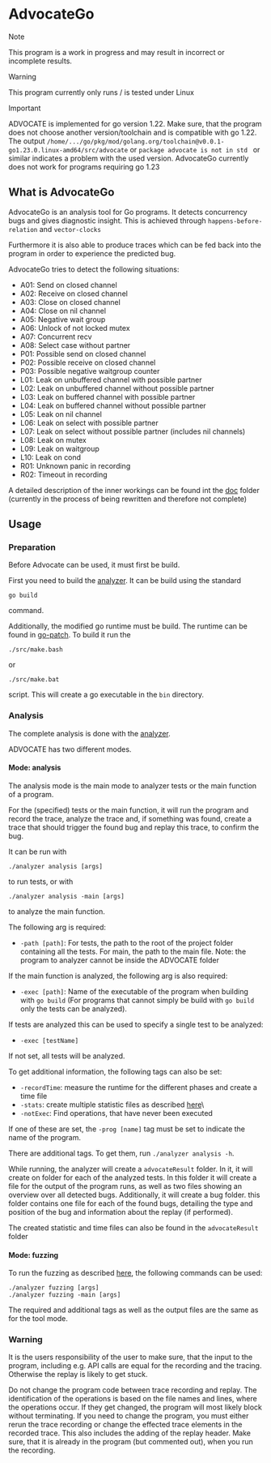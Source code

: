 # AdvocateGo
> [!NOTE]
> This program is a work in progress and may result in incorrect or incomplete results.

> [!WARNING]
> This program currently only runs / is tested under Linux

> [!IMPORTANT]
> ADVOCATE is implemented for go version 1.22.
> Make sure, that the program does not choose another version/toolchain and is compatible with go 1.22.
> The output `/home/.../go/pkg/mod/golang.org/toolchain@v0.0.1-go1.23.0.linux-amd64/src/advocate` or `package advocate is not in std ` or similar indicates a problem with the used version.
> AdvocateGo currently does not work for programs requiring go 1.23

## What is AdvocateGo
AdvocateGo is an analysis tool for Go programs.
It detects concurrency bugs and gives  diagnostic insight.
This is achieved through `happens-before-relation` and `vector-clocks`

Furthermore it is also able to produce traces which can be fed back into the program in order to experience the predicted bug.

AdvocateGo tries to detect the following situations:
- A01: Send on closed channel
- A02: Receive on closed channel
- A03: Close on closed channel
- A04: Close on nil channel
- A05: Negative wait group
- A06: Unlock of not locked mutex
- A07: Concurrent recv
- A08: Select case without partner
- P01: Possible send on closed channel
- P02: Possible receive on closed channel
- P03: Possible negative waitgroup counter
- L01: Leak on unbuffered channel with possible partner
- L02: Leak on unbuffered channel without possible partner
- L03: Leak on buffered channel with possible partner
- L04: Leak on buffered channel without possible partner
- L05: Leak on nil channel
- L06: Leak on select with possible partner
- L07: Leak on select without possible partner (includes nil channels)
- L08: Leak on mutex
- L09: Leak on waitgroup
- L10: Leak on cond
- R01: Unknown panic in recording
- R02: Timeout in recording


A detailed description of the inner workings can be found int the [doc](doc) folder (currently in the process of being rewritten and therefore not complete)


## Usage

### Preparation
Before Advocate can be used, it must first be build.

First you need to build the [analyzer](analyzer).
It can be build using the standard
```shell
go build
```
command.


Additionally, the modified go runtime must be build. The runtime can be found in [go-patch](go-patch).
To build it run the
```shell
./src/make.bash
```
or
```shell
./src/make.bat
```
script. This will create a go executable in the `bin` directory.


### Analysis

The complete analysis is done with the [analyzer](analyzer).

ADVOCATE has two different modes.

#### Mode: analysis
The analysis mode is the main mode to analyzer tests or the main function of a
program.

For the (specified) tests or the main function, it will run the program and
record the trace, analyze the trace and, if something was found,
create a trace that should trigger the found bug and replay this trace,
to confirm the bug.

It can be run with
```shell
./analyzer analysis [args]
```
to run tests, or with
```shell
./analyzer analysis -main [args]
```
to analyze the main function.

The following arg is required:

- `-path [path]`: For tests, the path to the root of the project folder containing all the tests. For main, the path to the main file. Note: the program to analyzer cannot be inside the ADVOCATE folder

If the main function is analyzed, the following arg is also required:

- `-exec [path]`: Name of the executable of the program when building with `go build` (For programs that cannot simply be build with `go build` only the tests can be analyzed).

If tests are analyzed this can be used to specify a single test to be analyzed:

- `-exec [testName]`

If not set, all tests will be analyzed.

To get additional information, the following tags can also be set:

- `-recordTime`: measure the runtime for the different phases and create a time file
- `-stats`: create multiple statistic files as described [here](doc/statistics.md)\
- `-notExec`: Find operations, that have never been executed

If one of these are set, the `-prog [name]` tag must be set to indicate the name of the program.

There are additional tags. To get them, run `./analyzer analysis -h`.

While running, the analyzer will create a `advocateResult` folder. In it, it will create on
folder for each of the analyzed tests. In this folder it will create a file
for the output of the program runs, as well as two files showing an
overview over all detected bugs. Additionally, it will create a bug folder.
this folder contains one file for each of the found bugs, detailing the
type and position of the bug and information about the replay (if performed).

The created statistic and time files can also be found in the `advocateResult` folder

#### Mode: fuzzing
To run the fuzzing as described [here](doc/fuzzing.md), the following commands can be used:

```shell
./analyzer fuzzing [args]
./analyzer fuzzing -main [args]
```

The required and additional tags as well as the output files are the same as for the tool mode.

### Warning
It is the users responsibility of the user to make sure, that the input to
the program, including e.g. API calls are equal for the recording and the
tracing. Otherwise the replay is likely to get stuck.

Do not change the program code between trace recording and replay. The identification of the operations is based on the file names and lines, where the operations occur. If they get changed, the program will most likely block without terminating. If you need to change the program, you must either rerun the trace recording or change the effected trace elements in the recorded trace.
This also includes the adding of the replay header. Make sure, that it is already in the program (but commented out), when you run the recording.
